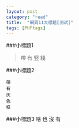 ```yaml
---
layout: post
category: "read"
title:  "網頁11大標題[测试]"
tags: [PHPtags]
---
```


###小標題1
>帶
>有
>竪
>綫


###小標題2
```
帶
有
灰
色
框
```

###小標題3
啥
也
沒
有
